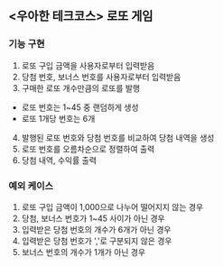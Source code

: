 ## <우아한 테크코스> 로또 게임
### 기능 구현
1. 로또 구입 금액을 사용자로부터 입력받음
2. 당첨 번호, 보너스 번호를 사용자로부터 입력받음
3. 구매한 로또 개수만큼의 로또를 발행
  - 로또 번호는 1~45 중 랜덤하게 생성 
  - 로또 1개당 번호는 6개 
4. 발행된 로또 번호와 당첨 번호를 비교하여 당첨 내역을 생성
5. 로또 번호를 오름차순으로 정렬하여 출력
6. 당첨 내역, 수익률 출력

### 예외 케이스
1. 로또 구입 금액이 1,000으로 나누어 떨어지지 않는 경우
2. 당첨, 보너스 번호가 1~45 사이가 아닌 경우
3. 입력받은 당첨 번호의 개수가 6개가 아닌 경우
4. 입력받은 당첨 번호가 ','로 구분되지 않은 경우
5. 보너스 번호의 개수가 1개가 아닌 경우
